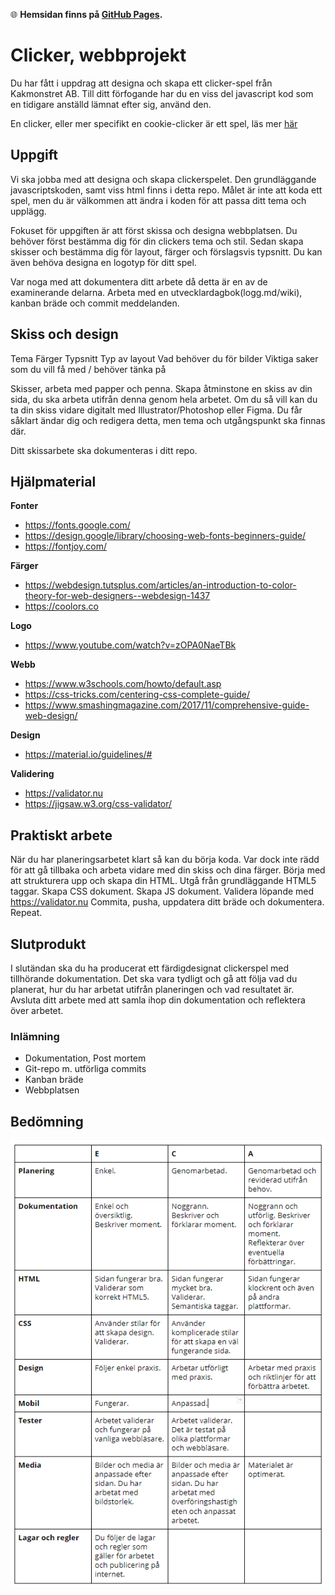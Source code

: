 🌐 **Hemsidan finns på [GitHub Pages](https://ntig-umea.github.io/clicker-marcusbillman/).**

# Clicker, webbprojekt

Du har fått i uppdrag att designa och skapa ett clicker-spel från Kakmonstret AB. Till ditt förfogande har du en viss del javascript kod som en tidigare anställd lämnat efter sig, använd den.

En clicker, eller mer specifikt en cookie-clicker är ett spel, läs mer [här](https://en.wikipedia.org/wiki/Cookie_Clicker) 

## Uppgift

Vi ska jobba med att designa och skapa clickerspelet. Den grundläggande javascriptskoden, samt viss html finns i detta repo. Målet är inte att koda ett spel, men du är välkommen att ändra i koden för att passa ditt tema och upplägg.

Fokuset för uppgiften är att först skissa och designa webbplatsen. Du behöver först bestämma dig för din clickers tema och stil. Sedan skapa skisser och bestämma dig för layout, färger och förslagsvis typsnitt. Du kan även behöva designa en logotyp för ditt spel.

Var noga med att dokumentera ditt arbete då detta är en av de examinerande delarna. Arbeta med en utvecklardagbok(logg.md/wiki), kanban bräde och commit meddelanden.

## Skiss och design

Tema
Färger
Typsnitt
Typ av layout
Vad behöver du för bilder
Viktiga saker som du vill få med / behöver tänka på

Skisser, arbeta med papper och penna. Skapa åtminstone en skiss av din sida, du ska arbeta utifrån denna genom hela arbetet. Om du så vill kan du ta din skiss vidare digitalt med Illustrator/Photoshop eller Figma. Du får såklart ändar dig och redigera detta, men tema och utgångspunkt ska finnas där.

Ditt skissarbete ska dokumenteras i ditt repo.

## Hjälpmaterial

**Fonter**

* https://fonts.google.com/
* https://design.google/library/choosing-web-fonts-beginners-guide/
* https://fontjoy.com/

**Färger**

* https://webdesign.tutsplus.com/articles/an-introduction-to-color-theory-for-web-designers--webdesign-1437
* https://coolors.co

**Logo**

* https://www.youtube.com/watch?v=zOPA0NaeTBk

**Webb**

* https://www.w3schools.com/howto/default.asp
* https://css-tricks.com/centering-css-complete-guide/
* https://www.smashingmagazine.com/2017/11/comprehensive-guide-web-design/

**Design**

* https://material.io/guidelines/#

**Validering**

* https://validator.nu
* https://jigsaw.w3.org/css-validator/

## Praktiskt arbete

När du har planeringsarbetet klart så kan du börja koda. Var dock inte rädd för att gå tillbaka och arbeta vidare med din skiss och dina färger.
Börja med att strukturera upp och skapa din HTML.
Utgå från grundläggande HTML5 taggar.
Skapa CSS dokument.
Skapa JS dokument.
Validera löpande med https://validator.nu
Commita, pusha, uppdatera ditt bräde och dokumentera.
Repeat.

## Slutprodukt

I slutändan ska du ha producerat ett färdigdesignat clickerspel med tillhörande dokumentation. Det ska vara tydligt och gå att följa vad du planerat, hur du har arbetat utifrån planeringen och vad resultatet är.
Avsluta ditt arbete med att samla ihop din dokumentation och reflektera över arbetet. 

### Inlämning

* Dokumentation, Post mortem
* Git-repo m. utförliga commits
* Kanban bräde
* Webbplatsen

## Bedömning
![Matris](https://raw.githubusercontent.com/jensnti/wu1-clicker/master/assets/matris.png)
